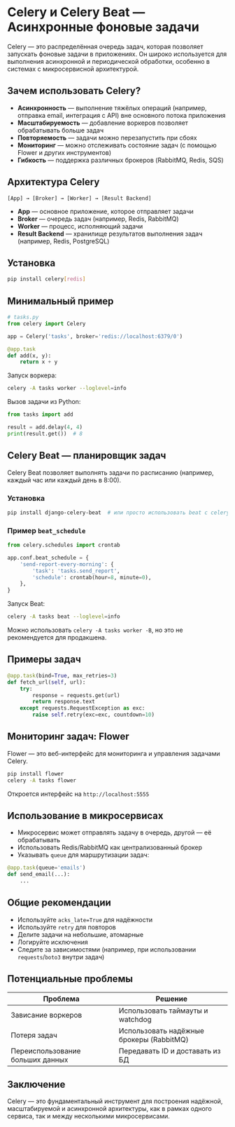 # Celery и Celery Beat — Асинхронные фоновые задачи

Celery — это распределённая очередь задач, которая позволяет запускать фоновые задачи в приложениях. Он широко используется для выполнения асинхронной и периодической обработки, особенно в системах с микросервисной архитектурой.



## Зачем использовать Celery?

- **Асинхронность** — выполнение тяжёлых операций (например, отправка email, интеграция с API) вне основного потока приложения
- **Масштабируемость** — добавление воркеров позволяет обрабатывать больше задач
- **Повторяемость** — задачи можно перезапустить при сбоях
- **Мониторинг** — можно отслеживать состояние задач (с помощью Flower и других инструментов)
- **Гибкость** — поддержка различных брокеров (RabbitMQ, Redis, SQS)



## Архитектура Celery

```
[App] → [Broker] → [Worker] → [Result Backend]
```

- **App** — основное приложение, которое отправляет задачи
- **Broker** — очередь задач (например, Redis, RabbitMQ)
- **Worker** — процесс, исполняющий задачи
- **Result Backend** — хранилище результатов выполнения задач (например, Redis, PostgreSQL)



## Установка

```bash
pip install celery[redis]
```



## Минимальный пример

```python
# tasks.py
from celery import Celery

app = Celery('tasks', broker='redis://localhost:6379/0')

@app.task
def add(x, y):
    return x + y
```

Запуск воркера:

```bash
celery -A tasks worker --loglevel=info
```

Вызов задачи из Python:

```python
from tasks import add

result = add.delay(4, 4)
print(result.get())  # 8
```



## Celery Beat — планировщик задач

Celery Beat позволяет выполнять задачи по расписанию (например, каждый час или каждый день в 8:00).

### Установка

```bash
pip install django-celery-beat  # или просто использовать beat с celery
```

### Пример `beat_schedule`

```python
from celery.schedules import crontab

app.conf.beat_schedule = {
    'send-report-every-morning': {
        'task': 'tasks.send_report',
        'schedule': crontab(hour=8, minute=0),
    },
}
```

Запуск Beat:

```bash
celery -A tasks beat --loglevel=info
```

Можно использовать `celery -A tasks worker -B`, но это не рекомендуется для продакшена.



## Примеры задач

```python
@app.task(bind=True, max_retries=3)
def fetch_url(self, url):
    try:
        response = requests.get(url)
        return response.text
    except requests.RequestException as exc:
        raise self.retry(exc=exc, countdown=10)
```



## Мониторинг задач: Flower

Flower — это веб-интерфейс для мониторинга и управления задачами Celery.

```bash
pip install flower
celery -A tasks flower
```

Откроется интерфейс на `http://localhost:5555`



## Использование в микросервисах

- Микросервис может отправлять задачу в очередь, другой — её обрабатывать
- Использовать Redis/RabbitMQ как централизованный брокер
- Указывать `queue` для маршрутизации задач:

```python
@app.task(queue='emails')
def send_email(...):
    ...
```



## Общие рекомендации

- Используйте `acks_late=True` для надёжности
- Используйте `retry` для повторов
- Делите задачи на небольшие, атомарные
- Логируйте исключения
- Следите за зависимостями (например, при использовании `requests`/`boto3` внутри задач)



## Потенциальные проблемы

| Проблема                         | Решение                                  |
| -------------------------------- | ---------------------------------------- |
| Зависание воркеров               | Использовать таймауты и watchdog         |
| Потеря задач                     | Использовать надёжные брокеры (RabbitMQ) |
| Переиспользование больших данных | Передавать ID и доставать из БД          |



## Заключение

Celery — это фундаментальный инструмент для построения надёжной, масштабируемой и асинхронной архитектуры, как в рамках одного сервиса, так и между несколькими микросервисами.
